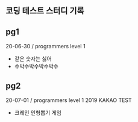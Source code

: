 ## 코딩 테스트 스터디 기록

## pg1
20-06-30 / programmers level 1
- 같은 숫자는 싫어
- 수박수박수박수박수

## pg2
20-07-01 / programmers level 1
2019 KAKAO TEST
- 크레인 인형뽑기 게임